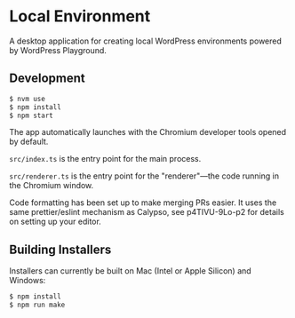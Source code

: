 # Local Environment

A desktop application for creating local WordPress environments powered by WordPress Playground.

## Development

```bash
$ nvm use
$ npm install
$ npm start
```

The app automatically launches with the Chromium developer tools opened by default.

`src/index.ts` is the entry point for the main process.

`src/renderer.ts` is the entry point for the "renderer"—the code running in the Chromium window.

Code formatting has been set up to make merging PRs easier. It uses the same prettier/eslint mechanism as Calypso, see p4TIVU-9Lo-p2 for details on setting up your editor.

## Building Installers

Installers can currently be built on Mac (Intel or Apple Silicon) and Windows:

```bash
$ npm install
$ npm run make
```
